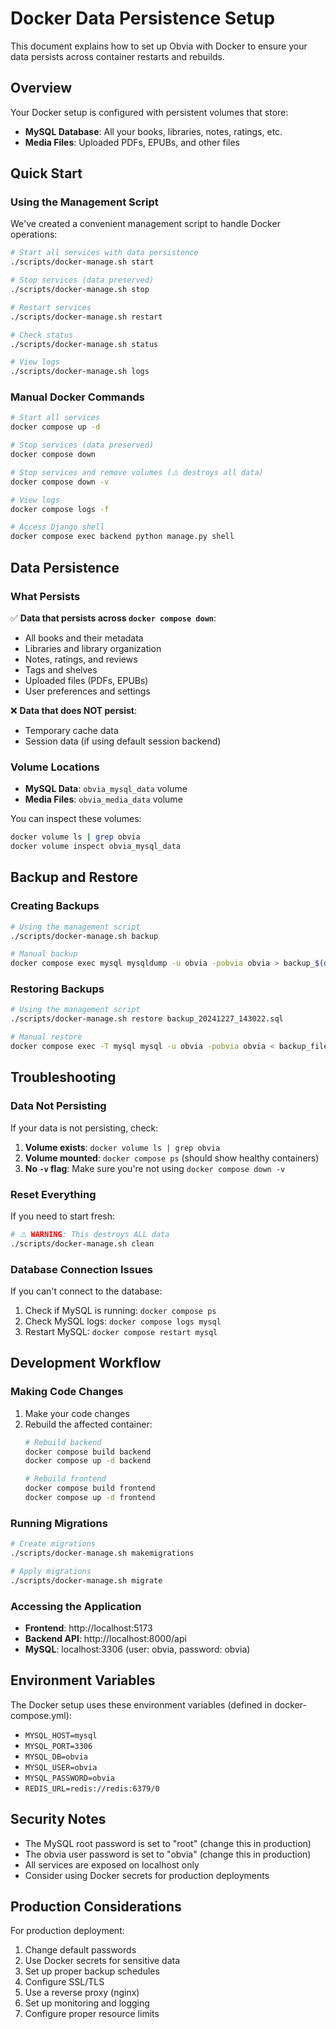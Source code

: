 # Docker Data Persistence Setup

This document explains how to set up Obvia with Docker to ensure your data persists across container restarts and rebuilds.

## Overview

Your Docker setup is configured with persistent volumes that store:
- **MySQL Database**: All your books, libraries, notes, ratings, etc.
- **Media Files**: Uploaded PDFs, EPUBs, and other files

## Quick Start

### Using the Management Script

We've created a convenient management script to handle Docker operations:

```bash
# Start all services with data persistence
./scripts/docker-manage.sh start

# Stop services (data preserved)
./scripts/docker-manage.sh stop

# Restart services
./scripts/docker-manage.sh restart

# Check status
./scripts/docker-manage.sh status

# View logs
./scripts/docker-manage.sh logs
```

### Manual Docker Commands

```bash
# Start all services
docker compose up -d

# Stop services (data preserved)
docker compose down

# Stop services and remove volumes (⚠️ destroys all data)
docker compose down -v

# View logs
docker compose logs -f

# Access Django shell
docker compose exec backend python manage.py shell
```

## Data Persistence

### What Persists

✅ **Data that persists across `docker compose down`**:
- All books and their metadata
- Libraries and library organization
- Notes, ratings, and reviews
- Tags and shelves
- Uploaded files (PDFs, EPUBs)
- User preferences and settings

❌ **Data that does NOT persist**:
- Temporary cache data
- Session data (if using default session backend)

### Volume Locations

- **MySQL Data**: `obvia_mysql_data` volume
- **Media Files**: `obvia_media_data` volume

You can inspect these volumes:
```bash
docker volume ls | grep obvia
docker volume inspect obvia_mysql_data
```

## Backup and Restore

### Creating Backups

```bash
# Using the management script
./scripts/docker-manage.sh backup

# Manual backup
docker compose exec mysql mysqldump -u obvia -pobvia obvia > backup_$(date +%Y%m%d_%H%M%S).sql
```

### Restoring Backups

```bash
# Using the management script
./scripts/docker-manage.sh restore backup_20241227_143022.sql

# Manual restore
docker compose exec -T mysql mysql -u obvia -pobvia obvia < backup_file.sql
```

## Troubleshooting

### Data Not Persisting

If your data is not persisting, check:

1. **Volume exists**: `docker volume ls | grep obvia`
2. **Volume mounted**: `docker compose ps` (should show healthy containers)
3. **No `-v` flag**: Make sure you're not using `docker compose down -v`

### Reset Everything

If you need to start fresh:

```bash
# ⚠️ WARNING: This destroys ALL data
./scripts/docker-manage.sh clean
```

### Database Connection Issues

If you can't connect to the database:

1. Check if MySQL is running: `docker compose ps`
2. Check MySQL logs: `docker compose logs mysql`
3. Restart MySQL: `docker compose restart mysql`

## Development Workflow

### Making Code Changes

1. Make your code changes
2. Rebuild the affected container:
   ```bash
   # Rebuild backend
   docker compose build backend
   docker compose up -d backend
   
   # Rebuild frontend
   docker compose build frontend
   docker compose up -d frontend
   ```

### Running Migrations

```bash
# Create migrations
./scripts/docker-manage.sh makemigrations

# Apply migrations
./scripts/docker-manage.sh migrate
```

### Accessing the Application

- **Frontend**: http://localhost:5173
- **Backend API**: http://localhost:8000/api
- **MySQL**: localhost:3306 (user: obvia, password: obvia)

## Environment Variables

The Docker setup uses these environment variables (defined in docker-compose.yml):

- `MYSQL_HOST=mysql`
- `MYSQL_PORT=3306`
- `MYSQL_DB=obvia`
- `MYSQL_USER=obvia`
- `MYSQL_PASSWORD=obvia`
- `REDIS_URL=redis://redis:6379/0`

## Security Notes

- The MySQL root password is set to "root" (change this in production)
- The obvia user password is set to "obvia" (change this in production)
- All services are exposed on localhost only
- Consider using Docker secrets for production deployments

## Production Considerations

For production deployment:

1. Change default passwords
2. Use Docker secrets for sensitive data
3. Set up proper backup schedules
4. Configure SSL/TLS
5. Use a reverse proxy (nginx)
6. Set up monitoring and logging
7. Configure proper resource limits
